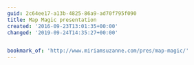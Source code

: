 ```yaml
---
guid: 2c64ee17-a13b-4825-86a9-ad70f795f090
title: Map Magic presentation
created: '2016-09-23T13:01:35+00:00'
changed: '2019-09-24T14:35:27+00:00'


bookmark_of: 'http://www.miriamsuzanne.com/pres/map-magic/'
---
```




